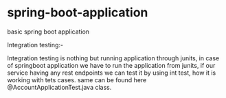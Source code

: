# spring-boot-application
basic spring boot application 

Integration testing:-

Integration testing is nothing but running application through junits, in case of springboot application we have to run the application from junits, if our service having any rest endpoints we can test it by using int test, how it is working with tets cases.
same can be found here @AccountApplicationTest.java class.

